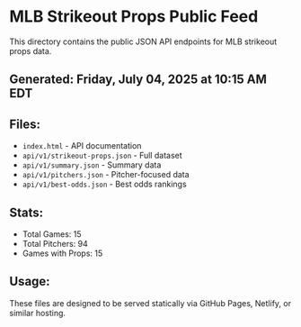 # MLB Strikeout Props Public Feed

This directory contains the public JSON API endpoints for MLB strikeout props data.

## Generated: Friday, July 04, 2025 at 10:15 AM EDT

## Files:
- `index.html` - API documentation
- `api/v1/strikeout-props.json` - Full dataset
- `api/v1/summary.json` - Summary data
- `api/v1/pitchers.json` - Pitcher-focused data  
- `api/v1/best-odds.json` - Best odds rankings

## Stats:
- Total Games: 15
- Total Pitchers: 94
- Games with Props: 15

## Usage:
These files are designed to be served statically via GitHub Pages, Netlify, or similar hosting.

